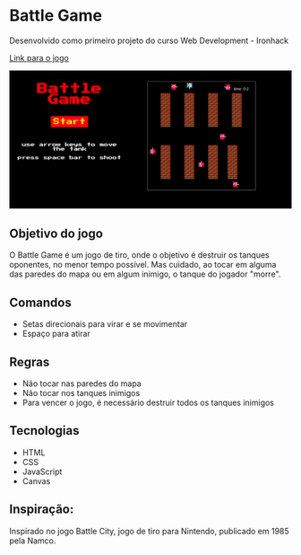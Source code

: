# Battle Game

Desenvolvido como primeiro projeto do curso Web Development - Ironhack

[Link para o jogo](https://layzafloriano.github.io/project1-battle-game/)

![Screenshot](images/battle-game-inicial.png)


## Objetivo do jogo

O Battle Game é um jogo de tiro, onde o objetivo é destruir os tanques oponentes, no menor tempo possível.
Mas cuidado, ao tocar em alguma das paredes do mapa ou em algum inimigo, o tanque do jogador "morre".

## Comandos
* Setas direcionais para virar e se movimentar
* Espaço para atirar

## Regras
* Não tocar nas paredes do mapa
* Não tocar nos tanques inimigos
* Para vencer o jogo, é necessário destruir todos os tanques inimigos

## Tecnologias
* HTML
* CSS
* JavaScript
* Canvas

## Inspiração:
Inspirado no jogo Battle City, jogo de tiro para Nintendo, publicado em 1985 pela Namco.
